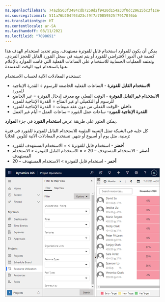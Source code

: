 ```yaml
---
ms.openlocfilehash: 74a2b563f3484cdb7259d2f9420d154a33f0dc29625bc3f1ce4d2f24b1e8438d
ms.sourcegitcommit: 511a76b204f93d23cf9f7a70059525f79170f6bb
ms.translationtype: HT
ms.contentlocale: ar-SA
ms.lasthandoff: 08/11/2021
ms.locfileid: "7098691"
---
```

يمكن أن يكون للموارد استخدام قابل للفوترة مستهدف. ويتم تحديد استخدام الهدف هذا كسمة في الدور الافتراضي للمَورد أو يتم تعيينه في سجل المَورد القابل للحجز الفردي. وتعتمد العمليات الحسابية للاستخدام على الساعات الفعلية التي قامت الموارد بالإعلام عنها باستخدام قيود الوقت المعتمدة.

تستخدم المعادلات الآتية لحساب الاستخدام:

- **الاستخدام القابل للفوترة** - الساعات الفعلية الخاضعة للرسوم ÷ القدرة الإنتاجية للمورد
- **الاستخدام غير القابل للفوترة** - الوقت الفعلي مع معرف إدخال الفوترة = غير الخاضع للرسوم أو التكميلي أو غير المتاح ÷ القدرة الإنتاجية للمورد
- **داخلي** -الوقت الفعلي من دون عقد مبيعات ÷ القدرة الإنتاجية للمورد‬
- **القدرة الإنتاجية للمورد‬**- ساعات عمل المَورد – ساعات العمل – أيام غير العمل

يمكن العثور على طريقة عرض **استخدام المَورد** في جزء **الموارد**.

كل خليه في الشبكة تمثل النسبة المئوية للاستخدام القابل للفوترة للمَورد في فترة زمنية، مثل يوم أو أسبوع أو شهر. تستخدم المعادلات الآتية لتلوين الخلايا:

- **أخضر** - استخدام قابل للفوترة > = الاستخدام المستهدف للمَورد
- **أصفر** - الاستخدام المستهدف – 20 < = الاستخدام القابل للفوترة < الاستخدام المستهدف
- **أحمر** - استخدام قابل للفوترة > الاستخدام المستهدف – 20

![لقطة شاشة لطريقة عرض "استخدام المَورد".](../media/resource-utilization-ss.png)
  
